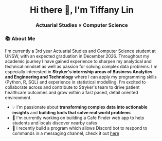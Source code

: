 <h1 align="center">Hi there 👋, I'm Tiffany Lin</h1>
<h3 align="center">Actuarial Studies × Computer Science</h3>

### 📚 About Me
I'm currently a 3rd year Actuarial Studies and Computer Science student at UNSW, with an expected graduation in December 2026. Throughout my academic journey I have gained experience to sharpen my analytical and technical mindset as well as passion for solving complex data problems. I'm especially interested in **Stryker's internship areas of Business Analytics and Engineering and Technology** where I can apply my programming skills (Python, R, SQL) and experience in statistical modelling. I'm excited to collaborate across and contribute to Stryker's team to drive patient healthcare outcomes and grow within a fast paced, detail oriented environment.

- 💡 I'm passionate about **transforming complex data into actionable insights** and **building tools that solve real world problems**
- 🚧 I'm currently working on building a Cafe Finder web app to help students and locals discover nearby cafes
- 🌱 I recently build a program which allows Discord bot to respond to commands in a messaging channel, check it out [here](https://github.com/tlin75/Discord-Bot)
